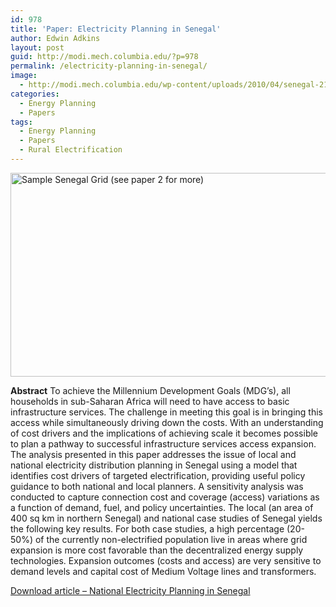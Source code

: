 ```yaml
---
id: 978
title: 'Paper: Electricity Planning in Senegal'
author: Edwin Adkins
layout: post
guid: http://modi.mech.columbia.edu/?p=978
permalink: /electricity-planning-in-senegal/
image:
  - http://modi.mech.columbia.edu/wp-content/uploads/2010/04/senegal-211.jpg
categories:
  - Energy Planning
  - Papers
tags:
  - Energy Planning
  - Papers
  - Rural Electrification
---
```

[<img src="http://modi.mech.columbia.edu/wp-content/uploads/2010/04/SenegalNetworkPlannerOutput-e1370532002673.png" alt="Sample Senegal Grid (see paper 2 for more)" width="579" height="326" class="alignnone size-full wp-image-2231" />][1] 

**Abstract** To achieve the Millennium Development Goals (MDG&#8217;s), all households in sub-Saharan Africa will need to have access to basic infrastructure services. The challenge in meeting this goal is in bringing this access while simultaneously driving down the costs. With an understanding of cost drivers and the implications of achieving scale it becomes possible to plan a pathway to successful infrastructure services access expansion. The analysis presented in this paper addresses the issue of local and national electricity distribution planning in Senegal using a model that identifies cost drivers of targeted electrification, providing useful policy guidance to both national and local planners. A sensitivity analysis was conducted to capture connection cost and coverage (access) variations as a function of demand, fuel, and policy uncertainties. The local (an area of 400 sq km in northern Senegal) and national case studies of Senegal yields the following key results. For both case studies, a high percentage (20-50%) of the currently non-electrified population live in areas where grid expansion is more cost favorable than the decentralized energy supply technologies. Expansion outcomes (costs and access) are very sensitive to demand levels and capital cost of Medium Voltage lines and transformers. 

[Download article &#8211; National Electricity Planning in Senegal][2]

 [1]: http://modi.mech.columbia.edu/wp-content/uploads/2010/04/SenegalNetworkPlannerOutput-e1370532002673.png
 [2]: http://modi.mech.columbia.edu/wp-content/uploads/2013/06/Senegal_Aly-Energy-Policy-paper-4.20.10-JEPO-S-10-00600.pdf
